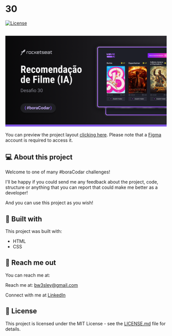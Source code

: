 # 30

<a href="../LICENSE.md">
    <img src="https://img.shields.io/badge/license-MIT-blue.svg" alt="License"/>
</a>

</br>
</br>

![Preview Screen](./assets/cover.png)

You can preview the project layout [clicking here](https://www.figma.com/community/file/1266028958590001589/Recomenda%C3%A7%C3%A3o-de-Filme-com-IA-%E2%80%A2-Desafio-30). Please note that a [Figma](https://figma.com) account is required to access it.

## 💻 About this project

Welcome to one of many #boraCodar challenges! 

I'll be happy if you could send me any feedback about the project, code, structure or anything that you can report that could make me better as a developer!

And you can use this project as you wish!

## 🚀 Built with

This project was built with:

- HTML
- CSS

## 📩 Reach me out

You can reach me at:

Reach me at: bw3sley@gmail.com

Connect with me at [LinkedIn](https://www.linkedin.com/in/bw3sley)

## 📝 License

This project is licensed under the MIT License - see the [LICENSE.md](../LICENSE.md) file for details.